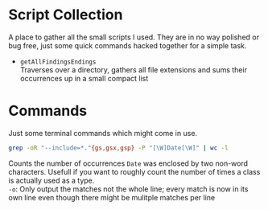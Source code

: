 # Script Collection
A place to gather all the small scripts I used. 
They are in no way polished or bug free, just some quick commands hacked together for a simple task.

- `getAllFindingsEndings`  
Traverses over a directory, gathers all file extensions and sums their occurrences up in a small compact list

# Commands
Just some terminal commands which might come in use.

```sh
grep -oR "--include=*."{gs,gsx,gsp} -P "[\W]Date[\W]" | wc -l
```
Counts the number of occurrences `Date` was enclosed by two non-word characters. Usefull if you want to roughly 
count the number of times a class is actually used as a type.  
`-o`: Only output the matches not the whole line; every match is now in its own line even though there might be mulitple matches per line
